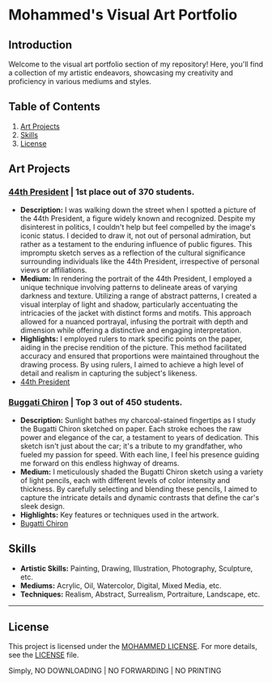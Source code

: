 # Mohammed's Visual Art Portfolio

## Introduction
Welcome to the visual art portfolio section of my repository! Here, you'll find a collection of my artistic endeavors, showcasing my creativity and proficiency in various mediums and styles.

## Table of Contents
1. [Art Projects](#art-projects)
2. [Skills](#skills)
3. [License](#license)

## Art Projects
### [44th President](#) | 1st place out of 370 students.
- **Description:** I was walking down the street when I spotted a picture of the 44th President, a figure widely known and recognized. Despite my disinterest in politics, I couldn't help but feel compelled by the image's iconic status. I decided to draw it, not out of personal admiration, but rather as a testament to the enduring influence of public figures. This impromptu sketch serves as a reflection of the cultural significance surrounding individuals like the 44th President, irrespective of personal views or affiliations.
- **Medium:** In rendering the portrait of the 44th President, I employed a unique technique involving patterns to delineate areas of varying darkness and texture. Utilizing a range of abstract patterns, I created a visual interplay of light and shadow, particularly accentuating the intricacies of the jacket with distinct forms and motifs. This approach allowed for a nuanced portrayal, infusing the portrait with depth and dimension while offering a distinctive and engaging interpretation.
- **Highlights:** I employed rulers to mark specific points on the paper, aiding in the precise rendition of the picture. This method facilitated accuracy and ensured that proportions were maintained throughout the drawing process. By using rulers, I aimed to achieve a high level of detail and realism in capturing the subject's likeness.
- [44th President](https://github.com/tech-moh-logy/Visual-Arts/tree/main/44th)

### [Buggati Chiron](#) | Top 3 out of 450 students.
- **Description:** Sunlight bathes my charcoal-stained fingertips as I study the Bugatti Chiron sketched on paper. Each stroke echoes the raw power and elegance of the car, a testament to years of dedication. This sketch isn't just about the car; it's a tribute to my grandfather, who fueled my passion for speed. With each line, I feel his presence guiding me forward on this endless highway of dreams.
- **Medium:** I meticulously shaded the Bugatti Chiron sketch using a variety of light pencils, each with different levels of color intensity and thickness. By carefully selecting and blending these pencils, I aimed to capture the intricate details and dynamic contrasts that define the car's sleek design.
- **Highlights:** Key features or techniques used in the artwork.
- [Bugatti Chiron](https://github.com/tech-moh-logy/Visual-Arts/tree/main/Bugatti)

## Skills
- **Artistic Skills:** Painting, Drawing, Illustration, Photography, Sculpture, etc.
- **Mediums:** Acrylic, Oil, Watercolor, Digital, Mixed Media, etc.
- **Techniques:** Realism, Abstract, Surrealism, Portraiture, Landscape, etc.

---

## License

This project is licensed under the [MOHAMMED LICENSE](https://github.com/tech-moh-logy/MOHAMMED-License/blob/main/README.md). For more details, see the [LICENSE](https://github.com/tech-moh-logy/MOHAMMED-License/blob/main/README.md) file.

Simply, NO DOWNLOADING | NO FORWARDING | NO PRINTING
